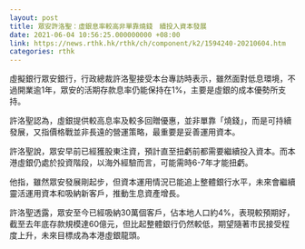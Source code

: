 ```yaml
---
layout: post
title: 眾安許洛聖：虛銀息率較高非單靠燒錢　續投入資本發展
date: 2021-06-04 10:56:25.000000000 +08:00
link: https://news.rthk.hk/rthk/ch/component/k2/1594240-20210604.htm
categories: rthk
---
```


虛擬銀行眾安銀行，行政總裁許洛聖接受本台專訪時表示，雖然面對低息環境，不過開業逾1年，眾安的活期存款息率仍能保持在1%，主要是虛銀的成本優勢所支持。

許洛聖認為，虛銀提供較高息率及較多回贈優惠，並非單靠「燒錢」，而是可持續發展，又指價格戰並非長遠的營運策略，最重要是妥善運用資本。

許洛聖說，眾安早前已經獲股東注資，預計直至扭虧前都需要繼續投入資本。而本港虛銀仍處於投資階段，以海外經驗而言，可能需時6-7年才能扭虧。

他指，雖然眾安發展剛起步，但資本運用情況已能追上整體銀行水平，未來會繼續靈活運用資本和吸納新客戶，推動生息資產增長。

許洛聖透露，眾安至今已經吸納30萬個客戶，佔本地人口約4%，表現較預期好，截至去年底存款規模達60億元，但比起整體銀行仍然較低，期望隨著市民接受程度上升，未來目標成為本港虛銀龍頭。
